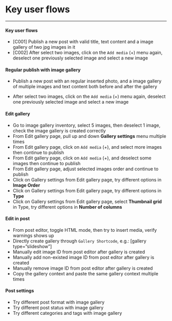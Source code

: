 # Key user flows

---
#### Key user flows

* [C001] Publish a new post with valid title, text content and a image gallery of two jpg images in it
* [C002] After select two images, click on the `Add media` (+) menu again, deselect one previously selected image and select a new image




#### Regular publish with image gallery
* Publish a new post with an regular inserted photo, and a image gallery of multiple images and text content both before and after the gallery

* After select two images, click on the `Add media` (+) menu again, deselect one previously selected image and select a new image



#### Edit gallery
* Go to image gallery inventory, select 5 images, then deselect 1 image, check the image gallery is created correctly
* From Edit gallery page, pull up and down **Gallery settings** menu multiple times
* From Edit gallery page, click on `Add media` (+), and select more images then continue to publish
* From Edit gallery page, click on `Add media` (+), and deselect some images then continue to publish
* From Edit gallery page, adjust selected images order and continue to publish
* Click on Gallery settings from Edit gallery page, try different options in **Image Order**
* Click on Gallery settings from Edit gallery page, try different options in **Type**
* Click on Gallery settings from Edit gallery page, select **Thumbnail grid** in Type, try different options in **Number of columns**

#### Edit in post
* From post editor, toggle HTML mode, then try to insert media, verify warnings shows up
* Directly create gallery through `Gallery Shortcode`, e.g.: [gallery type=”slideshow”]
* Manually edit image ID from post editor after gallery is created
* Manually add non-existed image ID from post editor after gallery is created
* Manually remove image ID from post editor after gallery is created
* Copy the gallery context and paste the same gallery context multiple times

#### Post settings
* Try different post format with image gallery
* Try different post status with image gallery
* Try different categories and tags with image gallery




